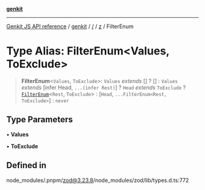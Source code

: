 [**genkit**](../../../README.md)

***

[Genkit JS API reference](../../../../README.md) / [genkit](../../../README.md) / [/](../../../README.md) / [z](../README.md) / FilterEnum

# Type Alias: FilterEnum\<Values, ToExclude\>

> **FilterEnum**\<`Values`, `ToExclude`\>: `Values` *extends* [] ? [] : `Values` *extends* [infer Head, `...(infer Rest)`] ? `Head` *extends* `ToExclude` ? [`FilterEnum`](FilterEnum.md)\<`Rest`, `ToExclude`\> : [`Head`, `...FilterEnum<Rest, ToExclude>`] : `never`

## Type Parameters

• **Values**

• **ToExclude**

## Defined in

node\_modules/.pnpm/zod@3.23.8/node\_modules/zod/lib/types.d.ts:772
